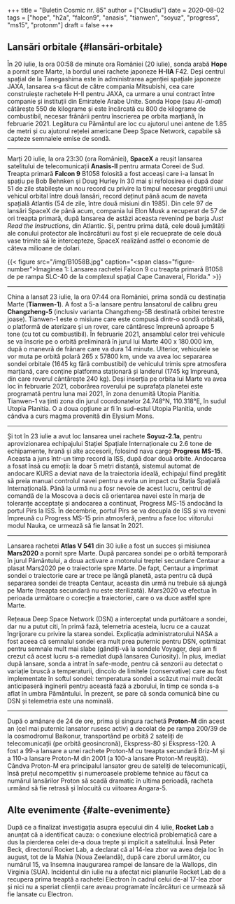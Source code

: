 +++
title = "Buletin Cosmic nr. 85"
author = ["Claudiu"]
date = 2020-08-02
tags = ["hope", "h2a", "falcon9", "anasis", "tianwen", "soyuz", "progress", "ms15", "protonm"]
draft = false
+++

## Lansări orbitale {#lansări-orbitale}

În 20 iulie, la ora 00:58 de minute ora României (20 iulie), sonda arabă **Hope** a pornit spre Marte, la bordul unei rachete japoneze **H-IIA** F42. Deși centrul spațial de la Tanegashima este în administrarea agenției spațiale japoneze JAXA, lansarea s-a făcut de către compania Mitsubishi, cea care construiește rachetele H-II pentru JAXA, ca urmare a unui contract între companie și instituții din Emiratele Arabe Unite. Sonda Hope (sau _Al-amal_) câtărește 550 de kilograme și este încărcată cu 800 de kilograme de combustibil, necesar frânării pentru înscrierea pe orbita marțiană, în februarie 2021. Legătura cu Pământul are loc cu ajutorul unei antene de 1.85 de metri și cu ajutorul rețelei americane Deep Space Network, capabile să capteze semnalele emise de sondă.

---

Marți 20 iulie, la ora 23:30 (ora României), **SpaceX** a reușit lansarea satelitului de telecomunicații **Anasis-II** pentru armata Coreei de Sud. Treapta primară **Falcon 9** B1058 folosită a fost acceași care i-a lansat în spațiu pe Bob Behnken și Doug Hurley în 30 mai și refolosirea ei după doar 51 de zile stabilește un nou record cu privire la timpul necesar pregătirii unui vehicul orbital între două lansări, record deținut până acum de naveta spațială Atlantis (54 de zile, între două misiuni din 1985). Din cele 97 de lansări SpaceX de până acum, compania lui Elon Musk a recuperat de 57 de ori treapta primară, după lansarea de astăzi aceasta revenind pe barja _Just Read the Instructions_, din Atlantic. Și, pentru prima dată, cele două jumătăți ale conului protector ale încărcăturii au fost și ele recueprate de cele două vase trimite să le intercepteze, SpaceX realizând astfel o economie de câteva milioane de dolari.

{{< figure src="/img/B1058B.jpg" caption="<span class=\"figure-number\">Imaginea 1: </span>Lansarea rachetei Falcon 9 cu treapta primară B1058 de pe rampa SLC-40 de la complexul spațial Cape Canaveral, Florida." >}}

---

China a lansat 23 iulie, la ora 07:44 ora României, prima sondă cu destinația Marte (**Tianwen-1**). A fost a 5-a lansare pentru lansatorul de calibru greu **Changzheng-5** (inclusiv varianta Changzheng-5B destinată orbitei terestre joase). Tianwen-1 este o misiune care este compusă dintr-o sondă orbitală, o platformă de aterizare și un rover, care cântăresc împreună aproape 5 tone (cu tot cu combustibil). În februarie 2021, ansamblul celor trei vehicule se va înscrie pe o orbită preliminară în jurul lui Marte 400 x 180.000 km, după o manevră de frânare care va dura 14 minute. Ulterior, vehiculele se vor muta pe orbită polară 265 x 57800 km, unde va avea loc separarea sondei orbitale (1645 kg fără combustibil) de vehiculul trimis spre atmosfera marțiană, care conține platforma staționară și landerul (1745 kg împreună, din care roverul cântărește 240 kg). Deși inserția pe orbita lui Marte va avea loc în februarie 2021, coborârea roverului pe suprafața planetei este programată pentru luna mai 2021, în zona denumită Utopia Planitia. Tianwen-1 va ținti zona din jurul coordonatelor 24.748°N, 110.318°E, în sudul Utopia Planitia. O a doua opțiune ar fi în sud-estul Utopia Planitia, unde cândva a curs magma provenită din Elysium Mons.

---

Și tot în 23 iulie a avut loc lansarea unei rachete **Soyuz-2.1a**, pentru aprovizionarea echipajului Stației Spațiale Internaționale cu 2.6 tone de echipamente, hrană și alte accesorii, folosind nava cargo **Progress MS-15**. Aceasta a juns într-un timp record la ISS, după doar două orbite. Andocarea a fosat însă cu emoții: la doar 5 metri distanță, sistemul automat de andocare KURS a deviat nava de la traiectoria ideală, echipajul fiind pregătit să preia manual controlul navei pentru a evita un impact cu Stația Spațială Internațională. Până la urmă nu a fosr nevoie de acest lucru, centrul de comandă de la Moscova a decis că orientarea navei este în marja de toleranțe acceptate și andocarea a continuat, Progress MS-15 andocând la portul Pirs la ISS. În decembrie, portul Pirs se va decupla de ISS și va reveni împreună cu Progress MS-15 prin atmosferă, pentru a face loc viitorului modul Nauka, ce urmează să fie lansat în 2021.

---

Lansarea rachetei **Atlas V 541** din 30 iulie a fost un succes și misiunea **Mars2020** a pornit spre Marte. După parcarea sondei pe o orbită temporară în jurul Pământului, a doua activare a motorului treptei secundare Centaur a plasat Mars2020 pe o traiectorie spre Marte. De fapt, Centaur a imprimat sondei o traiectorie care ar trece pe lângă planetă, asta pentru că după separarea sondei de treapta Centaur, aceasta din urmă nu trebuie să ajungă pe Marte (treapta secundară nu este sterilizată). Mars2020 va efectua în perioada următoare o corecție a traiectoriei, care o va duce astfel spre Marte.

Rețeaua Deep Space Network (DSN) a interceptat unda purtătoare a sondei, dar nu a putut citi, în primă fază, telemetria acesteia, lucru ce a cauzat îngrijorare cu privire la starea sondei.
Explicația administratorului NASA a fost aceea că semnalul sondei era mult prea puternic pentru DSN, optimizat pentru semnale mult mai slabe (gândiți-vă la sondele Voyager, deși am fi crezut că acest lucru s-a remediat după lansarea Curiosity). În plus, imediat după lansare, sonda a intrat în safe-mode, pentru că senzorii au detectat o variație bruscă a temperaturii, dincolo de limitele (conservative) care au fost implementate în softul sondei: temperatura sondei a scăzut mai mult decât anticipaseră inginerii pentru această fază a zborului, în timp ce sonda s-a aflat în umbra Pământului. În prezent, se pare că sonda comunică bine cu DSN și telemetria este una nominală.

---

După o amânare de 24 de ore, prima și singura rachetă **Proton-M** din acest an (cel mai puternic lansator rusesc activ) a decolat de pe rampa 200/39 de la cosmodromul Baikonur, transportând pe orbită 2 sateliți de telecomunicații (pe orbită geosincronă), Ekspress-80 și Ekspress-120. A fost a 99-a lansare a unei rachete Proton-M cu treapta secundară Briz-M și a 110-a lansare Proton-M din 2001 (a 100-a lansare Proton-M reușită). Cândva Proton-M era principalul lansator greu de sateliți de telecomunicații, însă prețul necompetitiv și numeroasele probleme tehnice au făcut ca numărul lansărilor Proton să scadă dramatic în ultima perioadă, racheta urmând să fie retrasă și înlocuită cu viitoarea Angara-5.


## Alte evenimente {#alte-evenimente}

După ce a finalizat investigația asupra eșecului din 4 iulie, **Rocket Lab** a anunțat că a identificat cauza: o conexiune electrică problematică care a dus la pierderea celei de-a doua trepte și implicit a satelitului. Însă Peter Beck, directorul Rocket Lab, a declarat că al 14-lea zbor va avea deja loc în august, tot de la Mahia (Noua Zeelandă), după care zborul următor, cu numărul 15, va însemna inaugurarea rampei de lansare de la Wallops, din Virginia (SUA). Incidentul din iulie nu a afectat nici planurile Rocket Lab de a recupera prima treaptă a rachetei Electron în cadrul celui de-al 17-lea zbor și nici nu a speriat clienții care aveau programate încărcături ce urmează să fie lansate cu Electron.
